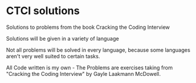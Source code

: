 # CTCI solutions
Solutions to problems from the book Cracking the Coding Interview

Solutions will be given in a variety of language

Not all problems will be solved in every language, because some languages aren't very well suited to certain tasks.

All Code written is my own - The Problems are exercises taking from "Cracking the Coding Interview" by Gayle Laakmann McDowell.
